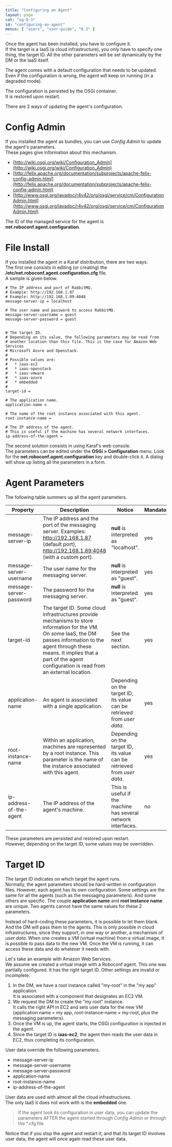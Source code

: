 ```yaml
---
title: "Configuring an Agent"
layout: page
cat: "ug-0-3"
id: "configuring-an-agent"
menus: [ "users", "user-guide", "0.3" ]
---
```


Once the agent has been installed, you have to configure it.  
If the target is a IaaS (a cloud infrastructure), you only have to specify one thing, the target ID. 
All the other parameters will be set dynamically by the DM or the IaaS itself.

The agent comes with a default configuration that needs to be updated. Even if the configuration is
wrong, the agent will keep on running (in a degraded mode).

The configuration is persisted by the OSGi container.  
It is restored upon restart.

There are 2 ways of updating the agent's configuration.  


# Config Admin

If you installed the agent as bundles, you can use *Config Admin* to update the agent's parameters.  
These pages give information about this mechanism.

* [http://wiki.osgi.org/wiki/Configuration_Admin](http://wiki.osgi.org/wiki/Configuration_Admin)
* [http://felix.apache.org/documentation/subprojects/apache-felix-config-admin.html](http://felix.apache.org/documentation/subprojects/apache-felix-config-admin.html)
* [http://www.osgi.org/javadoc/r4v42/org/osgi/service/cm/ConfigurationAdmin.html](http://www.osgi.org/javadoc/r4v42/org/osgi/service/cm/ConfigurationAdmin.html)

The ID of the managed service for the agent is **net.roboconf.agent.configuration**.


# File Install

If you installed the agent in a Karaf distribution, there are two ways.  
The first one consists in editing (or creating) the **/etc/net.roboconf.agent.configuration.cfg** file.  
A sample is given below.

```properties
# The IP address and port of RabbitMQ.
# Example: http://192.168.1.87
# Example: http://192.168.1.89:4048
message-server-ip = localhost

# The user name and password to access RabbitMQ.
message-server-username = guest
message-server-password = guest


# The target ID.
# Depending on its value, the following parameters may be read from
# another location than this file. This is the case for Amazon Web Services
# Microsoft Azure and Openstack.
#
# Possible values are:
# 	* iaas-ec2
# 	* iaas-openstack
# 	* iaas-vmware
# 	* iaas-azure
# 	* embedded
#
target-id = 

# The application name.
application-name = 

# The name of the root instance associated with this agent.
root-instance-name = 

# The IP address of the agent.
# This is useful if the machine has several network interfaces.
ip-address-of-the-agent = 
```

The second solution consists in using Karaf's web console.  
The parameters can be edited under the **OSGi &gt; Configuration** menu.
Look for the **net.roboconf.agent.configuration** key and double-click it. A dialog will show up
listing all the parameters in a form.


# Agent Parameters

The following table summers up all the agent parameters.

| Property | Description | Notice | Mandatory |
| --- | --- | --- | --- |
| message-server-ip | The IP address and the port of the messaging server. Examples: http://192.168.1.87 (default port), http://192.168.1.89:4048 (with a custom port). | **null** is interpreted as "localhost". | yes |
| message-server-username | The user name for the messaging server. | **null** is interpreted as "guest". | yes |
| message-server-password | The password for the messaging server. | **null** is interpreted as "guest". | yes |
| target-id | The target ID. Some cloud infrastructures provide mechanisms to store information for the VM. On some IaaS, the DM passes information to the agent through these means. It implies that a part of the agent configuration is read from an external location. | See the next section. | yes |
| application-name | An agent is associated with a single application. | Depending on the target ID, its value can be retrieved from *user data*. | yes |
| root-instance-name | Within an application, machines are represented by a root instance. This parameter is the name of the instance associated with this agent. | Depending on the target ID, its value can be retrieved from *user data*. | yes |
| ip-address-of-the-agent | The IP address of the agent's machine. | This is useful if the machine has several network interfaces. | no |

These parameters are persisted and restored upon restart.  
However, depending on the target ID, some values may be overridden.


# Target ID

The target ID indicates on which target the agent runs.  
Normally, the agent parameters should be hard-written in configuration files. However, each agent has its own configuration.
Some settings are the same for all the agents (such as the messaging parameters). And some others are specific.
The couple **application name** and **root instance name** are unique. Two agents cannot have the same values for these 2 parameters.

Instead of hard-coding these parameters, it is possible to let them blank. And the DM will pass them to the agents.
This is only possible in cloud infrastructures, since they support, in one way or another, a mechanism of *user data*. When one
creates a VM (virtual machine) from a virtual image, it is possible to pass data to the new VM. Once the VM is running, it can access these data and do whatever it needs with.  

Let's take an example with Amazon Web Services.  
We assume we created a virtual image with a Roboconf agent. This one was partially configured. It has the right target ID.
Other settings are invalid or incomplete.

1. In the DM, we have a root instance called "my-root" in the "my app" application.  
It is associated with a component that designates an EC2 VM.
2. We request the DM to create the "my root" instance.  
It calls the right API in EC2 and sets user data for the new VM 
(application name = my app, root-instance-name = my-root, plus the messaging parameters).
3. Once the VM is up, the agent starts, the OSGi configuration is injected in the agent.
5. Since the target ID is **iaas-ec2**, the agent then reads the user data in EC2, thus completing its configuration.

User data override the following parameters.

* message-server-ip
* message-server-username
* message-server-password
* application-name
* root-instance-name
* ip-address-of-the-agent

User data are used with almost all the cloud infrastructures.  
The only IaaS it does not work with is the **embedded** one.

> If the agent took its configuration in user data, you can update the parameters AFTER the agent started through
> *Config Admin* or through the *.cfg file.

Notice that if you stop the agent and restart it, and that its target ID involves user data, 
the agent will once again read these user data.
